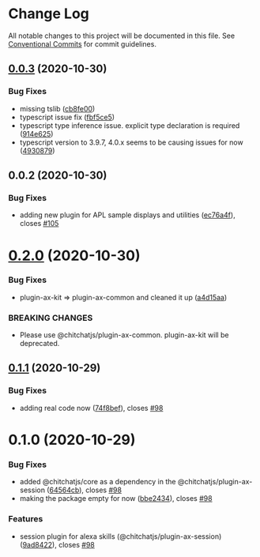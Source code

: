 # Change Log

All notable changes to this project will be documented in this file.
See [Conventional Commits](https://conventionalcommits.org) for commit guidelines.

## [0.0.3](https://github.com/chitchatjs/chitchatjs/compare/@chitchatjs/plugin-ax-display@0.0.2...@chitchatjs/plugin-ax-display@0.0.3) (2020-10-30)


### Bug Fixes

* missing tslib ([cb8fe00](https://github.com/chitchatjs/chitchatjs/commit/cb8fe00591f4e11150677d4db3c2785c68d1bdf5))
* typescript issue fix ([fbf5ce5](https://github.com/chitchatjs/chitchatjs/commit/fbf5ce5ffb79d7f18c8c14f67a92c91e6fb709fd))
* typescript type inference issue. explicit type declaration is required ([914e625](https://github.com/chitchatjs/chitchatjs/commit/914e625c071eafcca749f27ed2882fe2fcb1b749))
* typescript version to 3.9.7, 4.0.x seems to be causing issues for now ([4930879](https://github.com/chitchatjs/chitchatjs/commit/4930879acc13eae53fc21a7f582690324a1a0680))





## 0.0.2 (2020-10-30)


### Bug Fixes

* adding new plugin for APL sample displays and utilities ([ec76a4f](https://github.com/chitchatjs/chitchatjs/commit/ec76a4f00341fa7ff9a9ef301d9656ee84736a9a)), closes [#105](https://github.com/chitchatjs/chitchatjs/issues/105)





# [0.2.0](https://github.com/chitchatjs/chitchatjs/compare/@chitchatjs/plugin-ax-session@0.1.1...@chitchatjs/plugin-ax-session@0.2.0) (2020-10-30)


### Bug Fixes

* plugin-ax-kit => plugin-ax-common and cleaned it up ([a4d15aa](https://github.com/chitchatjs/chitchatjs/commit/a4d15aafbda9e8bcc419612bf15bf6d8f9de3c08))


### BREAKING CHANGES

* Please use @chitchatjs/plugin-ax-common. plugin-ax-kit will be deprecated.





## [0.1.1](https://github.com/chitchatjs/chitchatjs/compare/@chitchatjs/plugin-ax-session@0.1.0...@chitchatjs/plugin-ax-session@0.1.1) (2020-10-29)


### Bug Fixes

* adding real code now ([74f8bef](https://github.com/chitchatjs/chitchatjs/commit/74f8bef4bced82159a8c4be65d7a0b6466cc14a8)), closes [#98](https://github.com/chitchatjs/chitchatjs/issues/98)





# 0.1.0 (2020-10-29)


### Bug Fixes

* added @chitchatjs/core as a dependency in the @chitchatjs/plugin-ax-session ([64564cb](https://github.com/chitchatjs/chitchatjs/commit/64564cba899597155e6709b42a998dd481505837)), closes [#98](https://github.com/chitchatjs/chitchatjs/issues/98)
* making the package empty for now ([bbe2434](https://github.com/chitchatjs/chitchatjs/commit/bbe24345581f487e559317cea317a5844ca281e3)), closes [#98](https://github.com/chitchatjs/chitchatjs/issues/98)


### Features

* session plugin for alexa skills (@chitchatjs/plugin-ax-session) ([9ad8422](https://github.com/chitchatjs/chitchatjs/commit/9ad842251fb93db0581c61430b3c2b85ee1cca76)), closes [#98](https://github.com/chitchatjs/chitchatjs/issues/98)
